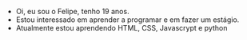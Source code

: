 - Oi, eu sou o Felipe, tenho 19 anos.
- Estou interessado em aprender a programar e em fazer um estágio.
- Atualmente estou aprendendo HTML, CSS, Javascrypt e python
